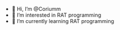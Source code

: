 - 👋 Hi, I’m @Coriumm
- 👀 I’m interested in RAT programming
- 🌱 I’m currently learning RAT programming

<!---
Coriumm/Coriumm is a ✨ special ✨ repository because its `README.md` (this file) appears on your GitHub profile.
You can click the Preview link to take a look at your changes.
--->
